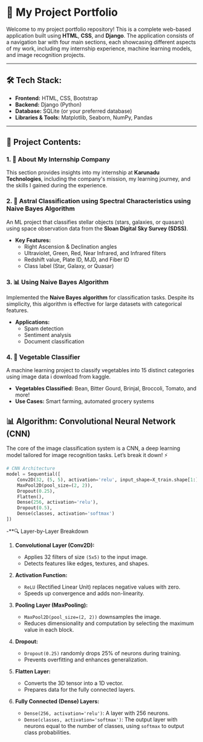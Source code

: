 # 🌟 My Project Portfolio

Welcome to my project portfolio repository! This is a complete web-based application built using **HTML**, **CSS**, and **Django**. The application consists of a navigation bar with four main sections, each showcasing different aspects of my work, including my internship experience, machine learning models, and image recognition projects. 

---

## 🛠️ **Tech Stack:**
- **Frontend:** HTML, CSS, Bootstrap
- **Backend:** Django (Python)
- **Database:** SQLite (or your preferred database)
- **Libraries & Tools:** Matplotlib, Seaborn, NumPy, Pandas

---

## 🔗 **Project Contents:**

### 1. 🏢 **About My Internship Company**
This section provides insights into my internship at **Karunadu Technologies**, including the company's mission, my learning journey, and the skills I gained during the experience.

### 2. 🚀 **Astral Classification using Spectral Characteristics using Naive Bayes Algorithm**
An ML project that classifies stellar objects (stars, galaxies, or quasars) using space observation data from the **Sloan Digital Sky Survey (SDSS)**.

- **Key Features:**
  - Right Ascension & Declination angles
  - Ultraviolet, Green, Red, Near Infrared, and Infrared filters
  - Redshift value, Plate ID, MJD, and Fiber ID
  - Class label (Star, Galaxy, or Quasar)

### 3. 📊 **Using Naive Bayes Algorithm**
Implemented the **Naive Bayes algorithm** for classification tasks. Despite its simplicity, this algorithm is effective for large datasets with categorical features.

- **Applications:**
  - Spam detection
  - Sentiment analysis
  - Document classification

### 4. 🥦 **Vegetable Classifier**
A machine learning project to classify vegetables into 15 distinct categories using image data i download from kaggle.

- **Vegetables Classified:** Bean, Bitter Gourd, Brinjal, Broccoli, Tomato, and more!
- **Use Cases:** Smart farming, automated grocery systems
## 📊 Algorithm: Convolutional Neural Network (CNN)

The core of the image classification system is a CNN, a deep learning model tailored for image recognition tasks. Let’s break it down! ⚡

```python
# CNN Architecture
model = Sequential([
    Conv2D(32, (5, 5), activation='relu', input_shape=X_train.shape[1:]),
    MaxPool2D(pool_size=(2, 2)),
    Dropout(0.25),
    Flatten(),
    Dense(256, activation='relu'),
    Dropout(0.5),
    Dense(classes, activation='softmax')
])
```

-**🔍 Layer-by-Layer Breakdown

1. **Convolutional Layer (Conv2D):**
   - Applies 32 filters of size `(5x5)` to the input image.
   - Detects features like edges, textures, and shapes.

2. **Activation Function:**
   - `ReLU` (Rectified Linear Unit) replaces negative values with zero.
   - Speeds up convergence and adds non-linearity.

3. **Pooling Layer (MaxPooling):**
   - `MaxPool2D(pool_size=(2, 2))` downsamples the image.
   - Reduces dimensionality and computation by selecting the maximum value in each block.

4. **Dropout:**
   - `Dropout(0.25)` randomly drops 25% of neurons during training.
   - Prevents overfitting and enhances generalization.

5. **Flatten Layer:**
   - Converts the 3D tensor into a 1D vector.
   - Prepares data for the fully connected layers.

6. **Fully Connected (Dense) Layers:**
   - `Dense(256, activation='relu')`: A layer with 256 neurons.
   - `Dense(classes, activation='softmax')`: The output layer with neurons equal to the number of classes, using `softmax` to output class probabilities.
